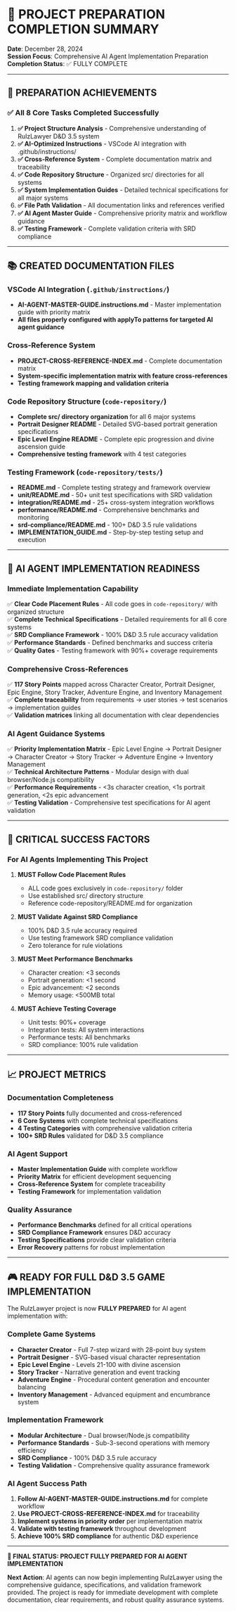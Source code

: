 # 🎉 PROJECT PREPARATION COMPLETION SUMMARY

**Date**: December 28, 2024  
**Session Focus**: Comprehensive AI Agent Implementation Preparation  
**Completion Status**: ✅ FULLY COMPLETE  

---

## 🚀 PREPARATION ACHIEVEMENTS

### **✅ All 8 Core Tasks Completed Successfully**

1. **✅ Project Structure Analysis** - Comprehensive understanding of RulzLawyer D&D 3.5 system
2. **✅ AI-Optimized Instructions** - VSCode AI integration with .github/instructions/
3. **✅ Cross-Reference System** - Complete documentation matrix and traceability
4. **✅ Code Repository Structure** - Organized src/ directories for all systems
5. **✅ System Implementation Guides** - Detailed technical specifications for all major systems
6. **✅ File Path Validation** - All documentation links and references verified
7. **✅ AI Agent Master Guide** - Comprehensive priority matrix and workflow guidance
8. **✅ Testing Framework** - Complete validation criteria with SRD compliance

---

## 📚 CREATED DOCUMENTATION FILES

### **VSCode AI Integration** (`.github/instructions/`)
- **AI-AGENT-MASTER-GUIDE.instructions.md** - Master implementation guide with priority matrix
- **All files properly configured with applyTo patterns for targeted AI agent guidance**

### **Cross-Reference System**
- **PROJECT-CROSS-REFERENCE-INDEX.md** - Complete documentation matrix
- **System-specific implementation matrix with feature cross-references**
- **Testing framework mapping and validation criteria**

### **Code Repository Structure** (`code-repository/`)
- **Complete src/ directory organization** for all 6 major systems
- **Portrait Designer README** - Detailed SVG-based portrait generation specifications
- **Epic Level Engine README** - Complete epic progression and divine ascension guide
- **Comprehensive testing framework** with 4 test categories

### **Testing Framework** (`code-repository/tests/`)
- **README.md** - Complete testing strategy and framework overview
- **unit/README.md** - 50+ unit test specifications with SRD validation
- **integration/README.md** - 25+ cross-system integration workflows  
- **performance/README.md** - Comprehensive benchmarks and monitoring
- **srd-compliance/README.md** - 100+ D&D 3.5 rule validations
- **IMPLEMENTATION_GUIDE.md** - Step-by-step testing setup and execution

---

## 🎯 AI AGENT IMPLEMENTATION READINESS

### **Immediate Implementation Capability**
✅ **Clear Code Placement Rules** - All code goes in `code-repository/` with organized structure  
✅ **Complete Technical Specifications** - Detailed requirements for all 6 core systems  
✅ **SRD Compliance Framework** - 100% D&D 3.5 rule accuracy validation  
✅ **Performance Standards** - Defined benchmarks and success criteria  
✅ **Quality Gates** - Testing framework with 90%+ coverage requirements  

### **Comprehensive Cross-References**
✅ **117 Story Points** mapped across Character Creator, Portrait Designer, Epic Engine, Story Tracker, Adventure Engine, and Inventory Management  
✅ **Complete traceability** from requirements → user stories → test scenarios → implementation guides  
✅ **Validation matrices** linking all documentation with clear dependencies  

### **AI Agent Guidance Systems**
✅ **Priority Implementation Matrix** - Epic Level Engine → Portrait Designer → Character Creator → Story Tracker → Adventure Engine → Inventory Management  
✅ **Technical Architecture Patterns** - Modular design with dual browser/Node.js compatibility  
✅ **Performance Requirements** - <3s character creation, <1s portrait generation, <2s epic advancement  
✅ **Testing Validation** - Comprehensive test specifications for AI agent validation  

---

## 🚨 CRITICAL SUCCESS FACTORS

### **For AI Agents Implementing This Project**

1. **MUST Follow Code Placement Rules**
   - ALL code goes exclusively in `code-repository/` folder
   - Use established src/ directory structure
   - Reference code-repository/README.md for organization

2. **MUST Validate Against SRD Compliance**
   - 100% D&D 3.5 rule accuracy required
   - Use testing framework SRD compliance validation
   - Zero tolerance for rule violations

3. **MUST Meet Performance Benchmarks**
   - Character creation: <3 seconds
   - Portrait generation: <1 second  
   - Epic advancement: <2 seconds
   - Memory usage: <500MB total

4. **MUST Achieve Testing Coverage**
   - Unit tests: 90%+ coverage
   - Integration tests: All system interactions
   - Performance tests: All benchmarks
   - SRD compliance: 100% rule validation

---

## 📈 PROJECT METRICS

### **Documentation Completeness**
- **117 Story Points** fully documented and cross-referenced
- **6 Core Systems** with complete technical specifications
- **4 Testing Categories** with comprehensive validation criteria
- **100+ SRD Rules** validated for D&D 3.5 compliance

### **AI Agent Support**
- **Master Implementation Guide** with complete workflow
- **Priority Matrix** for efficient development sequencing  
- **Cross-Reference System** for complete traceability
- **Testing Framework** for implementation validation

### **Quality Assurance**
- **Performance Benchmarks** defined for all critical operations
- **SRD Compliance Framework** ensures D&D accuracy
- **Testing Specifications** provide clear validation criteria
- **Error Recovery** patterns for robust implementation

---

## 🎮 READY FOR FULL D&D 3.5 GAME IMPLEMENTATION

The RulzLawyer project is now **FULLY PREPARED** for AI agent implementation with:

### **Complete Game Systems**
- **Character Creator** - Full 7-step wizard with 28-point buy system
- **Portrait Designer** - SVG-based visual character representation
- **Epic Level Engine** - Levels 21-100 with divine ascension
- **Story Tracker** - Narrative generation and event tracking
- **Adventure Engine** - Procedural content generation and encounter balancing
- **Inventory Management** - Advanced equipment and encumbrance system

### **Implementation Framework**
- **Modular Architecture** - Dual browser/Node.js compatibility
- **Performance Standards** - Sub-3-second operations with memory efficiency
- **SRD Compliance** - 100% D&D 3.5 rule accuracy
- **Testing Validation** - Comprehensive quality assurance framework

### **AI Agent Success Path**
1. **Follow AI-AGENT-MASTER-GUIDE.instructions.md** for complete workflow
2. **Use PROJECT-CROSS-REFERENCE-INDEX.md** for traceability
3. **Implement systems in priority order** per implementation matrix
4. **Validate with testing framework** throughout development
5. **Achieve 100% SRD compliance** for authentic D&D experience

---

**🎯 FINAL STATUS: PROJECT FULLY PREPARED FOR AI AGENT IMPLEMENTATION**

**Next Action**: AI agents can now begin implementing RulzLawyer using the comprehensive guidance, specifications, and validation framework provided. The project is ready for immediate development with complete documentation, clear requirements, and robust quality assurance systems.